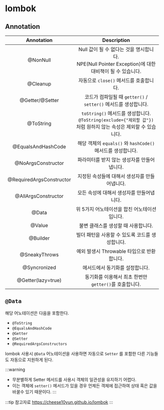 # lombok

## Annotation

|Annotation|Description|
|:-:|:-:|
|@NonNull|Null 값이 될 수 없다는 것을 명시합니다.<br/>NPE(Null Pointer Exception)에 대한 대비책이 될 수 있습니다.|
|@Cleanup|자동으로 `close()` 메서드를 호출합니다.|
|@Getter/@Setter|코드가 컴파일될 때 `getter()` / `setter()` 메서드를 생성합니다.|
|@ToString|`toString()` 메서드를 생성합니다. `@ToString(exclude={"제외할 값"})` 처럼 원하지 않는 속성은 제외할 수 있습니다.|
|@EqualsAndHashCode|해당 객체의 `equals()` 와 `hashCode()` 메서드를 생성합니다.|
|@NoArgsConstructor|파라미터를 받지 않는 생성자를 만들어냅니다.|
|@RequiredArgsConstructor|지정된 속성들에 대해서 생성자를 만들어냅니다.|
|@AllArgsConstructor|모든 속성에 대해서 생성자를 만들어냅니다.|
|@Data|위 5가지 어노테이션을 합친 어노테이션입니다.|
|@Value|불변 클래스를 생성할 때 사용합니다.|
|@Builder|빌더 패턴을 사용할 수 있도록 코드를 생성합니다.|
|@SneakyThrows|예외 발생시 Throwable 타입으로 반환합니다.|
|@Syncronized|메서드에서 동기화를 설정합니다.|
|@Getter(lazy=true)|동기화를 이용해서 최초 한번만 `getter()`를 호출합니다.|

## `@Data`

해당 어노테이션은 다음을 포함한다.

* `@ToString`
* `@EqualsAndHashCode`
* `@Getter`
* `@Setter`
* `@RequiredArgsConstructors`

lombok 사용시 `@Data` 어노테이션을 사용하면 자동으로 `Setter` 를 포함한 다른 기능들도 자동으로 지원하게 된다.

:::warning
* 무분별하게 Setter 메서드를 사용시 객체의 일관성을 유지하기 어렵다.  
* 이는 객체에 `setter()` 메서드가 있을 경우 언제든 객체에 접근하여 상태 혹은 값을 바꿀수 있기 때문이다.
:::

:::tip 참고자료
<https://cheese10yun.github.io/lombok>
:::
